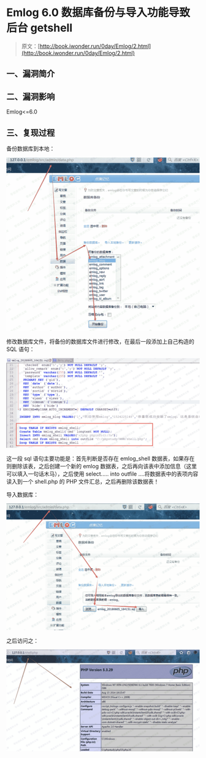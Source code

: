 # Emlog 6.0 数据库备份与导入功能导致后台 getshell

> 原文：[http://book.iwonder.run/0day/Emlog/2.html](http://book.iwonder.run/0day/Emlog/2.html)

## 一、漏洞简介

## 二、漏洞影响

Emlog<=6.0

## 三、复现过程

备份数据库到本地：

![image](img/db5d40ef88cb3d18988c34bc705b668c.png)

修改数据库文件，将备份的数据库文件进行修改，在最后一段添加上自己构造的 SQL 语句：

![image](img/5298de5bb41682795856157510647531.png)

这一段 sql 语句主要功能是：首先判断是否存在 emlog_shell 数据表，如果存在则删除该表，之后创建一个新的 emlog 数据表，之后再向该表中添加信息（这里可以填入一句话木马），之后使用 select..... into outfile ....将数据表中的表项内容读入到一个 shell.php 的 PHP 文件汇总，之后再删除该数据表！

导入数据库：

![image](img/6c6870c7ecbc7e7d9fa7f16a22633478.png)

之后访问之：

![image](img/cf4426ec1ac7feaa23ccbc361d3b6373.png)

